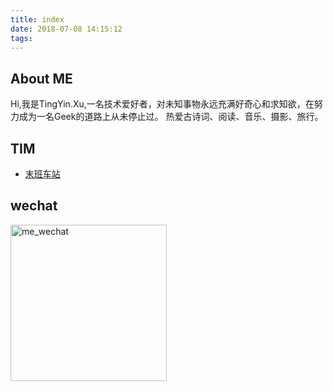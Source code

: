 ```yaml
---
title: index
date: 2018-07-08 14:15:12
tags:
---
```

## About ME
Hi,我是TingYin.Xu,一名技术爱好者，对未知事物永远充满好奇心和求知欲，在努力成为一名Geek的道路上从未停止过。
热爱古诗词、阅读、音乐、摄影、旅行。

## TIM
- <a href="http://www.lichunjie.com">末班车站</a>

## wechat
<img src="http://images.xutingyin.cn/me_wechat.png" alt="me_wechat" width=250px height=250px>

 